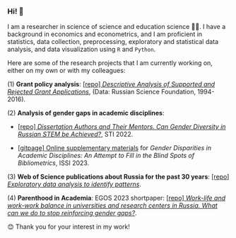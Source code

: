 ### Hi! 👋

I am a researcher in science of science and education science 👩‍🎓. I have a background in economics and econometrics, and I am proficient in statistics, data collection, preprocessing, exploratory and statistical data analysis, and data visualization using `R` and `Python`.


Here are some of the research projects that I am currently working on, either on my own or with my colleagues:

(1) **Grant policy analysis**: [\[repo\] *Descriptive Analysis of Supported and Rejected Grant Applications*](https://github.com/hellche/grant_applications), (Data: Russian Science Foundation, 1994-2016).

(2) **Analysis of gender gaps in academic disciplines**:

-   [\[repo\] *Dissertation Authors and Their Mentors. Can Gender Diversity in Russian STEM be Achieved?*](https://github.com/hellche/stem_sti/), STI 2022.

-   [\[gitpage\] Online supplementary materials](https://hellche.github.io/issi2023) for *Gender Disparities in Academic Disciplines: An Attempt to Fill in the Blind Spots of Bibliometrics*, ISSI 2023. 

(3) **Web of Science publications about Russia for the past 30 years**: [\[repo\] *Exploratory data analysis to identify patterns*](https://github.com/hellche/russian_studies/).

(4) **Parenthood in Academia**: EGOS 2023 shortpaper: [[repo] *Work-life and work-work balance in universities and research centers in Russia. What can we do to stop reinforcing gender gaps?*](https://github.com/hellche/egos2023).


😊 Thank you for your interest in my work!
